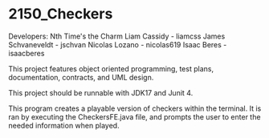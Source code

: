 # 2150_Checkers

Developers:
Nth Time's the Charm
Liam Cassidy - liamcss
James Schvaneveldt - jschvan
Nicolas Lozano - nicolas619
Isaac Beres - isaacberes

This project features object oriented programming, test plans, documentation, contracts, and UML design. 

This project should be runnable with JDK17 and Junit 4.

This program creates a playable version of checkers within the terminal. It is ran by executing the CheckersFE.java file, and prompts the user to enter the needed information when played.
